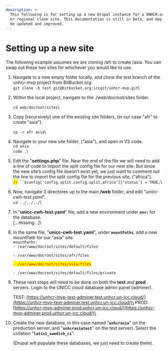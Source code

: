 ```yaml
---
description: >-
  This following is for setting up a new Drupal instance for a UNHCR.org country
  or regional clone site. This documentation is still in Beta, and may need to
  be updated and improved.
---
```


# Setting up a new site

The following example assumes we are cloning /afr to create /asia. You can swap out these two sites for whichever you would like to use.

1. Navigate to a new empty folder locally, and clone the test branch of the unhcr-mvp project from BitBucket.org:\
   `git clone -b test git@bitbucket.org:iccgit/unhcr-mvp.git`\

2.  Within the local project, navigate to the ./web/docroot/sites folder.

    `cd web/docroot/sites`\

3.  Copy \[recursively] one of the existing site folders, (in our case "afr" to create "asia").

    `cp -r afr asia`\

4. Navigate to your new site folder, ("asia"), and open in VS code.\
   `cd asia`\
   `code .`\

5. Edit the "**settings.php**" file. Near the end of the file we will need to add a line of code to import the split config file for our new site. But since the new site’s config file doesn’t exist yet, we just want to comment out the line to import the split config file for the previous site, ("africa").\
   <mark style="color:red;">`//`</mark>` ``$config[‘config.split.config.split.africa’][‘status’] = TRUE;`\

6. Now, navigate 3 directores up to the main **/web** folder, and edit "_unicc-cwh-test.yaml_".\
   `cd ../../../`\

7. In "**unicc-cwh-test.yaml**" file, add a new environment under **`env:`** for the database.\
   \[...missing...]\

8.  In the same file, "**unicc-cwh-test.yaml**", under **`mountPaths`**, add a new mountPath for our "asia" site.\
    `mountPaths:`\
    &#x20;`- /var/www/docroot/sites/default/files`

    &#x20;`- /var/www/docroot/sites/afr/files`

    &#x20;<mark style="color:red;">`- /var/www/docroot/sites/asia/files`</mark>

    &#x20;`- /var/www/docroot/sites/default/files/private`


9.  These next steps will need to be done on both the **test** and **prod** servers. Login to the UNICC cloud database admin panel (adminer).

    TEST:  [https://unhcr-mvp-test-adminer.test.unhcr.un-icc.cloud/](https://unhcr-mvp-test-adminer.test.unhcr.un-icc.cloud/)\
    PROD:  [https://unhcr-mvp-adminer.prod.unhcr.un-icc.cloud/](https://unhcr-mvp-adminer.prod.unhcr.un-icc.cloud/)\

10. Create the new database, in this case named "**`unhcrasia`**" on the production server, and "**`unhcrasiatest`**" on the test server). Select the collation "**`latin1_swedish_ci`**".

    (Drupal will populate these databases, we just need to create them).

